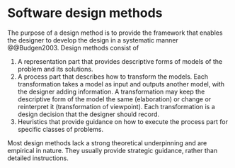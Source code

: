 # Software design methods

The purpose of a design method is to provide the framework that enables the designer to develop the design
in a systematic manner @@Budgen2003.
Design methods consist of

1. A representation part that provides descriptive forms of models of the problem and its solutions.
2. A process part that describes how to transform the models.
    Each transformation takes a model as input and outputs another model, with the designer adding information.
    A transformation may keep the descriptive form of the model the same (elaboration) or change or reinterpret it
    (transformation of viewpoint).
    Each transformation is a design decision that the designer should record.
3. Heuristics that provide guidance on how to execute the process part for specific classes of problems.

Most design methods lack a strong theoretical underpinning and are empirical in nature.
They usually provide strategic guidance, rather than detailed instructions.


